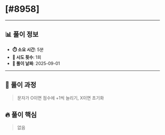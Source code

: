 # [#8958]

---

## 📊 풀이 정보

- **⏱️ 소요 시간**: 5분
- **🔄 시도 횟수**: 1회
- **📅 풀이 날짜**: 2025-09-01

---

## 💭 풀이 과정

> 문자가 O이면 점수에 +1씩 늘리기, X이면 초기화

## 🔥 풀이 핵심

> 없음

